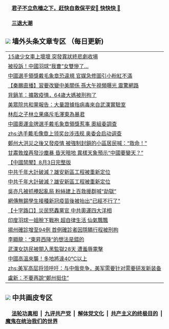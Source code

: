
 ### &nbsp;&nbsp;&nbsp;&nbsp; [君子不立危樯之下，赶快自救保平安🍎 快快快 📩](https://github.com/pwgy/td/blob/master/README.md)

 ### &nbsp;&nbsp;&nbsp;&nbsp; [三退大潮](https://ww3.xkide.work/?key=zuuelqyfglsfjmgm&pin=65881581&ag=ogQuit&from=pw2) 

## <img src="https://img.icons8.com/cute-clipart/2x/circled-right.png"> 墙外头条文章专区 （每日更新)

<Table>
<tr><td colspan="2" align="left"><a href="https://cdn.cgei.work/?ag=c1477785&key=wjsottsjpndjwfkg&from=pw2">15歲少女車上壞壞 突發異狀終悲劇收場
</a></td></tr>
<tr><td colspan="2" align="left"><a href="https://cdn.cgei.work/?ag=c1477786&key=wjsottsjpndjwfkg&from=pw2">被投訴！中國羽球“我曹”女雙慘了…
</a></td></tr>
<tr><td colspan="2" align="left"><a href="https://cdn.cgei.work/?ag=c1477795&key=wjsottsjpndjwfkg&from=pw2">中國選手領獎戴毛象章恐違規 官媒急修圖引小粉紅不滿
</a></td></tr>
<tr><td colspan="2" align="left"><a href="https://cdn.cgei.work/?ag=c1477814&key=wjsottsjpndjwfkg&from=pw2">【秦鵬直播】習要改變中美關係 孫大午視頻曝光 震驚網路
</a></td></tr>
<tr><td colspan="2" align="left"><a href="https://cdn.cgei.work/?ag=c1477792&key=wjsottsjpndjwfkg&from=pw2">背鍋羊：擴散疫情，64歲大媽被刑拘了
</a></td></tr>
<tr><td colspan="2" align="left"><a href="https://cdn.cgei.work/?ag=c1477712&key=wjsottsjpndjwfkg&from=pw2">美眾院共和黨報告：大量證據指病毒來自武漢實驗室
</a></td></tr>
<tr><td colspan="2" align="left"><a href="https://cdn.cgei.work/?ag=c1477807&key=wjsottsjpndjwfkg&from=pw2">林彪之子林立果痛斥毛澤東為暴君
</a></td></tr>
<tr><td colspan="2" align="left"><a href="https://cdn.cgei.work/?ag=c1477715&key=wjsottsjpndjwfkg&from=pw2">中國奧運金牌選手戴毛象章領獎惹事 奧組委調查
</a></td></tr>
<tr><td colspan="2" align="left"><a href="https://cdn.cgei.work/?ag=c1477724&key=wjsottsjpndjwfkg&from=pw2">zhs:选手戴毛像章上领奖台涉违规 奥委会启动调查</a></td></tr>
<tr><td colspan="2" align="left"><a href="https://cdn.cgei.work/?ag=c1477717&key=wjsottsjpndjwfkg&from=pw2">鄭州大洪災之後又發疫情 被強制封鎖的小區居民喊：“救命！”
</a></td></tr>
<tr><td colspan="2" align="left"><a href="https://cdn.cgei.work/?ag=c1477791&key=wjsottsjpndjwfkg&from=pw2">甘肅敦煌再發沙塵暴 昏天暗地 異樣天象預示“中國要變天？”
</a></td></tr>
<tr><td colspan="2" align="left"><a href="https://cdn.cgei.work/?ag=c1477711&key=wjsottsjpndjwfkg&from=pw2">【中國禁聞】8月3日完整版
</a></td></tr>
<tr><td colspan="2" align="left"><a href="https://cdn.cgei.work/?ag=c1477718&key=wjsottsjpndjwfkg&from=pw2">中共千年大計破滅？雄安新區工程被重新定位
</a></td></tr>
<tr><td colspan="2" align="left"><a href="https://cdn.cgei.work/?ag=c1477770&key=wjsottsjpndjwfkg&from=pw2">中共千年大計破滅？雄安新區工程被重新定位
</a></td></tr>
<tr><td colspan="2" align="left"><a href="https://cdn.cgei.work/?ag=c1477787&key=wjsottsjpndjwfkg&from=pw2">吳亦凡被抓攪起亂局 粉絲建上百救援群喊“劫獄”
</a></td></tr>
<tr><td colspan="2" align="left"><a href="https://cdn.cgei.work/?ag=c1477769&key=wjsottsjpndjwfkg&from=pw2">網傳無錫學生接種新冠疫苗後被抬出&quot;已經不行了&quot;
</a></td></tr>
<tr><td colspan="2" align="left"><a href="https://cdn.cgei.work/?ag=c1477734&key=wjsottsjpndjwfkg&from=pw2">【十字路口】災民怒轟黨官 中共奧運四大洋相
</a></td></tr>
<tr><td colspan="2" align="left"><a href="https://cdn.cgei.work/?ag=c1477815&key=wjsottsjpndjwfkg&from=pw2">印度羽球一姐脫下戰袍 超自律生活 仙氣飄飄
</a></td></tr>
<tr><td colspan="2" align="left"><a href="https://cdn.cgei.work/?ag=c1477798&key=wjsottsjpndjwfkg&from=pw2">揚州確診增至94例 首例確診者因隱瞞行程被刑拘
</a></td></tr>
<tr><td colspan="2" align="left"><a href="https://cdn.cgei.work/?ag=c1477806&key=wjsottsjpndjwfkg&from=pw2">李顯龍：“東昇西降”的想法是錯的
</a></td></tr>
<tr><td colspan="2" align="left"><a href="https://cdn.cgei.work/?ag=c1477719&key=wjsottsjpndjwfkg&from=pw2">武漢女訪民被關入黑監獄28天 遭羞辱電擊
</a></td></tr>
<tr><td colspan="2" align="left"><a href="https://cdn.cgei.work/?ag=c1477766&key=wjsottsjpndjwfkg&from=pw2">中國高溫來襲！多地將達40℃以上
</a></td></tr>
<tr><td colspan="2" align="left"><a href="https://cdn.cgei.work/?ag=c1477808&key=wjsottsjpndjwfkg&from=pw2">zhs:美军高层将领呼吁：与中俄竞争，美军需要针对需要研发新装备</a></td></tr>
<tr><td colspan="2" align="left"><a href="https://cdn.cgei.work/?ag=c1477754&key=wjsottsjpndjwfkg&from=pw2">盧新：不要再說“鄭州挺住”
</a></td></tr>
 </Table>

 ## <img src="https://img.icons8.com/cute-clipart/2x/circled-right.png"> 中共画皮专区
 ### &nbsp;&nbsp;&nbsp;&nbsp; [法轮功真相](https://github.com/begood0513/basic/blob/master/README.md) &nbsp;|&nbsp; [九评共产党](https://github.com/begood0513/9ping.md/blob/master/README.md) &nbsp;|&nbsp; [解体党文化](https://github.com/begood0513/jtdwh.md/blob/master/README.md)   &nbsp;|&nbsp; [共产主义的终极目的](https://github.com/begood0513/gczydzjmd.md/blob/master/README.md) &nbsp;|&nbsp; [魔鬼在统治我们的世界](https://github.com/begood0513/gczydzjmd.md/blob/master/README.md) 
